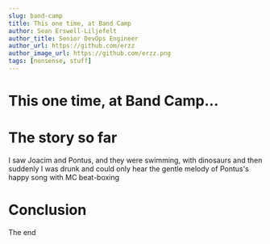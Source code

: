 ```yaml
---
slug: band-camp
title: This one time, at Band Camp
author: Sean Erswell-Liljefelt
author_title: Senior DevOps Engineer
author_url: https://github.com/erzz
author_image_url: https://github.com/erzz.png
tags: [nonsense, stuff]
---
```


# This one time, at Band Camp...

# The story so far

I saw Joacim and Pontus, and they were swimming, with dinosaurs and then suddenly I was drunk and could only hear the gentle melody of Pontus's happy song with MC beat-boxing

# Conclusion

The end